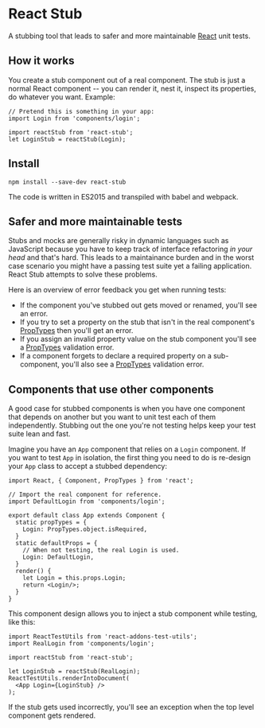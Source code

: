 # React Stub

A stubbing tool that leads to safer and more maintainable
[React](https://facebook.github.io/react/) unit tests.

## How it works

You create a stub component out of a real component. The stub is just a normal
React component -- you can render it, nest it, inspect its properties,
do whatever you want. Example:

    // Pretend this is something in your app:
    import Login from 'components/login';

    import reactStub from 'react-stub';
    let LoginStub = reactStub(Login);

## Install

    npm install --save-dev react-stub

The code is written in ES2015 and transpiled with babel and webpack.

## Safer and more maintainable tests

Stubs and mocks are generally risky in dynamic languages such as JavaScript
because you have to keep track of interface refactoring *in your head* and that's
hard. This leads to a maintainance burden and in the worst case scenario you
might have a passing test suite yet a failing application.
React Stub attempts to solve these problems.

Here is an overview of error feedback you get when running tests:

* If the component you've stubbed out gets moved or renamed, you'll see an error.
* If you try to set a property on the stub that isn't in the real component's
  [PropTypes][prop-types] then you'll get an error.
* If you assign an invalid property value on the stub component you'll see a
  [PropTypes][prop-types] validation error.
* If a component forgets to declare a required property on a sub-component,
  you'll also see a [PropTypes][prop-types] validation error.

## Components that use other components

A good case for stubbed components is when you have one component that depends
on another but you want to unit test each of them independently. Stubbing out
the one you're not testing helps keep your test suite lean and fast.

Imagine you have an `App` component that relies on a `Login` component. If you want
to test `App` in isolation, the first thing you need to do is
re-design your `App` class to accept a stubbed dependency:

    import React, { Component, PropTypes } from 'react';

    // Import the real component for reference.
    import DefaultLogin from 'components/login';

    export default class App extends Component {
      static propTypes = {
        Login: PropTypes.object.isRequired,
      }
      static defaultProps = {
        // When not testing, the real Login is used.
        Login: DefaultLogin,
      }
      render() {
        let Login = this.props.Login;
        return <Login/>;
      }
    }

This component design allows you to inject a stub component while testing, like
this:

    import ReactTestUtils from 'react-addons-test-utils';
    import RealLogin from 'components/login';

    import reactStub from 'react-stub';

    let LoginStub = reactStub(RealLogin);
    ReactTestUtils.renderIntoDocument(
      <App Login={LoginStub} />
    );

If the stub gets used incorrectly, you'll see an exception when the top level
component gets rendered.

[prop-types]: https://facebook.github.io/react/docs/reusable-components.html#prop-validation
